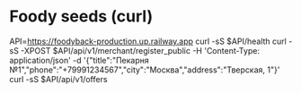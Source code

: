 
# Foody seeds (curl)
API=https://foodyback-production.up.railway.app
curl -sS $API/health
curl -sS -XPOST $API/api/v1/merchant/register_public -H 'Content-Type: application/json' -d '{"title":"Пекарня №1","phone":"+79991234567","city":"Москва","address":"Тверская, 1"}'
curl -sS $API/api/v1/offers
